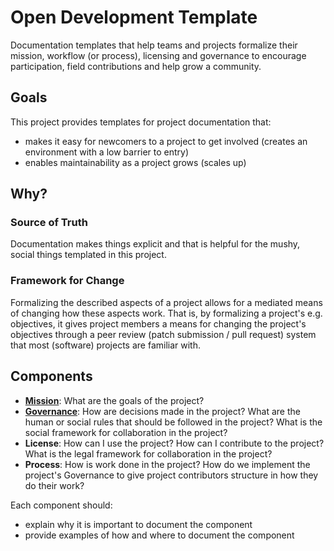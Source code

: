 # Open Development Template

Documentation templates that help teams and projects formalize their mission, workflow
(or process), licensing and governance to encourage participation, field contributions
and help grow a community.

## Goals

This project provides templates for project documentation that:

- makes it easy for newcomers to a project to get involved (creates an environment
    with a low barrier to entry)
- enables maintainability as a project grows (scales up)

## Why?

### Source of Truth

Documentation makes things explicit and that is helpful for the mushy, social
things templated in this project.

### Framework for Change

Formalizing the described aspects of a project allows for a mediated means of
changing how these aspects work. That is, by formalizing a project's e.g.
objectives, it gives project members a means for changing the project's
objectives through a peer review (patch submission / pull request) system that
most (software) projects are familiar with.

## Components

- [**Mission**](Mission.md): What are the goals of the project?
- [**Governance**](Governance.md): How are decisions made in the project? What
    are the human or social rules that should be followed in the project? What
    is the social framework for collaboration in the project?
- **License**: How can I use the project? How can I contribute to the project?
    What is the legal framework for collaboration in the project?
- **Process**: How is work done in the project? How do we implement the project's
    Governance to give project contributors structure in how they do their work?

Each component should:

- explain why it is important to document the component
- provide examples of how and where to document the component
